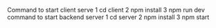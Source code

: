 Command to start client serve
  1   cd client 
  2  npm install
  3   npm run dev
 command to start backend server
  1 cd server
  2 npm install
  3 npm start
  
